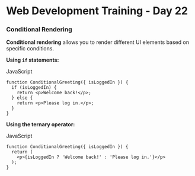 # Web Development Training - Day 22

### Conditional Rendering

**Conditional rendering** allows you to render different UI elements based on specific conditions.

**Using `if` statements:**

JavaScript

```
function ConditionalGreeting({ isLoggedIn }) {
  if (isLoggedIn) {
    return <p>Welcome back!</p>;
  } else {
    return <p>Please log in.</p>;
  }
}
```
**Using the ternary operator:**

JavaScript

```
function ConditionalGreeting({ isLoggedIn }) {
  return (
    <p>{isLoggedIn ? 'Welcome back!' : 'Please log in.'}</p>
  );
}
```

